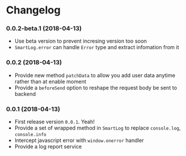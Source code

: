 # Changelog

### 0.0.2-beta.1 (2018-04-13)

- Use beta version to prevent incresing version too soon
- `SmartLog.error` can handle `Error` type and extract infomation from it

### 0.0.2 (2018-04-13)

- Provide new method `patchData` to allow you add user data anytime rather than at enable moment
- Provide a `beforeSend` option to reshape the request body be sent to backend 

### 0.0.1 (2018-04-13)

- First release version `0.0.1`. Yeah!
- Provide a set of wrapped method in `SmartLog` to replace `console.log`, `console.info`
- Intercept javascript error with `window.onerror` handler
- Provide a log report service